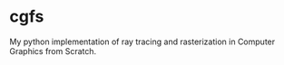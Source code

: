 # cgfs

My python implementation of ray tracing and rasterization in Computer Graphics from Scratch. 
